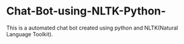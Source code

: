 # Chat-Bot-using-NLTK-Python-

This is a automated chat bot created using python and NLTK(Natural Language Toolkit).
